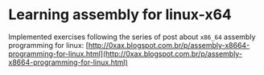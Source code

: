 Learning assembly for linux-x64
================================

Implemented exercises following the series of post about
`x86_64` assembly programming for linux:
[http://0xax.blogspot.com.br/p/assembly-x8664-programming-for-linux.html](http://0xax.blogspot.com.br/p/assembly-x8664-programming-for-linux.html)
